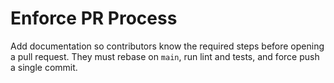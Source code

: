 # Enforce PR Process

Add documentation so contributors know the required steps before opening a pull request.
They must rebase on `main`, run lint and tests, and force push a single commit.
